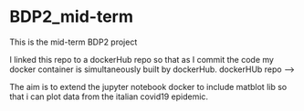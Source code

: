 # BDP2_mid-term

This is the mid-term BDP2 project

I linked this repo to a dockerHub repo so that as I commit the code my docker container is simultaneously built by dockerHub.
dockerHUb repo --> 

The aim is to extend the jupyter notebook docker to include matblot lib so that i can plot data from the italian covid19 epidemic.
